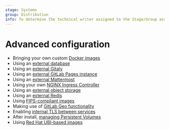 ```yaml
---
stage: Systems
group: Distribution
info: To determine the technical writer assigned to the Stage/Group associated with this page, see https://about.gitlab.com/handbook/product/ux/technical-writing/#assignments
---
```


# Advanced configuration

- Bringing your own custom [Docker images](custom-images/index.md)
- Using an [external database](external-db/index.md)
- Using an [external Gitaly](external-gitaly/index.md)
- Using an [external GitLab Pages instance](external-gitlab-pages/index.md)
- Using an [external Mattermost](external-mattermost/index.md)
- Using your own [NGINX Ingress Controller](external-nginx/index.md)
- Using an [external object storage](external-object-storage/index.md)
- Using an [external Redis](external-redis/index.md)
- Using [FIPS-compliant images](fips/index.md)
- Making use of [GitLab Geo functionality](geo/index.md)
- Enabling [internal TLS between services](internal-tls/index.md)
- After install, [managing Persistent Volumes](persistent-volumes/index.md)
- Using [Red Hat UBI-based images](ubi/index.md)
